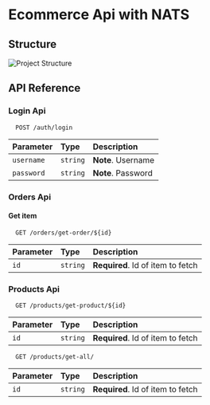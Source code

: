 
# **Ecommerce Api with NATS**


## Structure

![Project Structure](https://via.placeholder.com/468x300?text=App+Screenshot+Here)


## API Reference

### Login Api

```http
  POST /auth/login
```

| Parameter | Type     | Description                             |
| :-------- | :------- | :---------------------------------------|
| `username`    | `string`   | **Note**. Username|
| `password`    | `string`   | **Note**. Password|

### Orders Api

#### Get item

```http
  GET /orders/get-order/${id}
```

| Parameter | Type     | Description                       |
| :-------- | :------- | :-------------------------------- |
| `id`      | `string` | **Required**. Id of item to fetch |

### Products Api


```http
  GET /products/get-product/${id}
```

| Parameter | Type     | Description                       |
| :-------- | :------- | :-------------------------------- |
| `id`      | `string` | **Required**. Id of item to fetch |


```http
  GET /products/get-all/
```

| Parameter | Type     | Description                       |
| :-------- | :------- | :-------------------------------- |
| `id`      | `string` | **Required**. Id of item to fetch |



